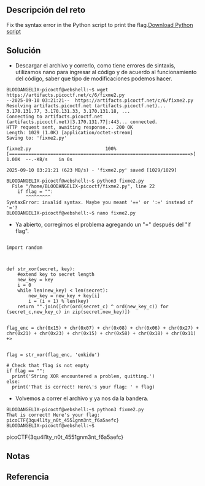 ## Descripción del reto
Fix the syntax error in the Python script to print the flag.[Download Python script](https://artifacts.picoctf.net/c/6/fixme2.py)

## Solución

- Descargar el archivo y correrlo, como tiene errores de sintaxis, utilizamos nano para ingresar al código y de acuerdo al funcionamiento del código, saber que tipo de modificaciones podemos hacer.
```
BLOODANGELIX-picoctf@webshell:~$ wget https://artifacts.picoctf.net/c/6/fixme2.py
--2025-09-10 03:21:21--  https://artifacts.picoctf.net/c/6/fixme2.py
Resolving artifacts.picoctf.net (artifacts.picoctf.net)... 3.170.131.77, 3.170.131.33, 3.170.131.18, ...
Connecting to artifacts.picoctf.net (artifacts.picoctf.net)|3.170.131.77|:443... connected.
HTTP request sent, awaiting response... 200 OK
Length: 1029 (1.0K) [application/octet-stream]
Saving to: 'fixme2.py'

fixme2.py                           100%[==================================================================>]   1.00K  --.-KB/s    in 0s      

2025-09-10 03:21:21 (623 MB/s) - 'fixme2.py' saved [1029/1029]

BLOODANGELIX-picoctf@webshell:~$ python3 fixme2.py 
  File "/home/BLOODANGELIX-picoctf/fixme2.py", line 22
    if flag = "":
       ^^^^^^^^^
SyntaxError: invalid syntax. Maybe you meant '==' or ':=' instead of '='?
BLOODANGELIX-picoctf@webshell:~$ nano fixme2.py 
```

- Ya abierto, corregimos el problema agregando un "=" después del "if flag".
```

import random



def str_xor(secret, key):
    #extend key to secret length
    new_key = key
    i = 0
    while len(new_key) < len(secret):
        new_key = new_key + key[i]
        i = (i + 1) % len(key)        
    return "".join([chr(ord(secret_c) ^ ord(new_key_c)) for (secret_c,new_key_c) in zip(secret,new_key)])


flag_enc = chr(0x15) + chr(0x07) + chr(0x08) + chr(0x06) + chr(0x27) + chr(0x21) + chr(0x23) + chr(0x15) + chr(0x58) + chr(0x18) + chr(0x11) +>

  
flag = str_xor(flag_enc, 'enkidu')

# Check that flag is not empty
if flag == "":
  print('String XOR encountered a problem, quitting.')
else:
  print('That is correct! Here\'s your flag: ' + flag)
```

- Volvemos a correr el archivo y ya nos da la bandera.
```
BLOODANGELIX-picoctf@webshell:~$ python3 fixme2.py 
That is correct! Here's your flag: picoCTF{3qu4l1ty_n0t_4551gnm3nt_f6a5aefc}
BLOODANGELIX-picoctf@webshell:~$ 
```

picoCTF{3qu4l1ty_n0t_4551gnm3nt_f6a5aefc}
## Notas


## Referencia